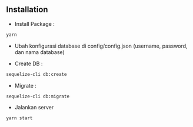 ## Installation

-   Install Package :

```sh
yarn
```

-   Ubah konfigurasi database di config/config.json (username, password, dan nama database)

-   Create DB :

```sh
sequelize-cli db:create
```

-   Migrate :

```sh
sequelize-cli db:migrate
```

-   Jalankan server

```sh
yarn start
```

